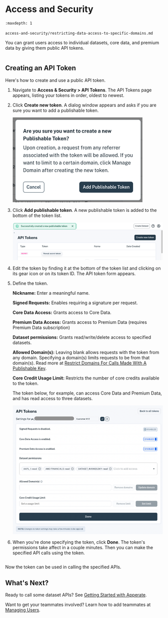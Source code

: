 # Access and Security

```{toctree}
:maxdepth: 1

access-and-security/restricting-data-access-to-specific-domains.md
```

You can grant users access to individual datasets, core data, and premium data by giving them public API tokens. 

``` {warning} Your secret token allows you to perform any action on your data and account. **NEVER** share your secret token publicly.
```

## Creating an API Token

Here's how to create and use a public API token.

1. Navigate to **Access & Security > API Tokens**. The API Tokens page appears, listing your tokens in order, oldest to newest.

1. Click **Create new token**. A dialog window appears and asks if you are sure you want to add a publishable token.
    
    ![add-token-dialog.png](./access-and-security/add-token-dialog.png)
    
1. Click **Add publishable token**. A new publishable token is added to the bottom of the token list.
    
    ![token-added.png](./access-and-security/token-added.png)
    
1. Edit the token by finding it at the bottom of the token list and clicking on its gear icon or on its token ID. The API token form appears.

1. Define the token. 
    
    **Nickname:** Enter a meaningful name.

    **Signed Requests:** Enables requiring a signature per request.

    **Core Data Access:** Grants access to Core Data.

    **Premium Data Access:** Grants access to Premium Data (requires Premium Data subscription)

    **Dataset permissions:** Grants read/write/delete access to specified datasets.

    **Allowed Domain(s):** Leaving blank allows requests with the token from any domain. Specifying a domain(s) limits requests to be from that domain(s). Read more at [Restrict Domains For Calls Made With A Publishable Key](https://iexcloud.zendesk.com/hc/en-us/articles/1500012485021).

    **Core Credit Usage Limit:** Restricts the number of core credits available to the token.
    
    The token below, for example, can access Core Data and Premium Data, and has read access to three datasets.
    
    ![api-token.png](./access-and-security/api-token.png)

1. When you're done specifying the token, click **Done**. The token's permissions take affect in a couple minutes. Then you can make the specified API calls using the token.

``` {note} A token's permissions take affect a couple minutes after creating the token.
```

Now the token can be used in calling the specified APIs.

## What's Next?

Ready to call some dataset APIs? See [Getting Started with Apperate](../getting-started/getting-started-with-apperate.md).

Want to get your teammates involved? Learn how to add teammates at [Managing Users](./managing-users.md).